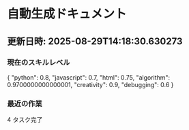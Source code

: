 # 自動生成ドキュメント
## 更新日時: 2025-08-29T14:18:30.630273

### 現在のスキルレベル
{
  "python": 0.8,
  "javascript": 0.7,
  "html": 0.75,
  "algorithm": 0.9700000000000001,
  "creativity": 0.9,
  "debugging": 0.6
}

### 最近の作業
4 タスク完了
